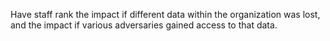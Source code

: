 Have staff rank the impact if different data within the organization was lost, and the impact if various adversaries gained access to that data.
